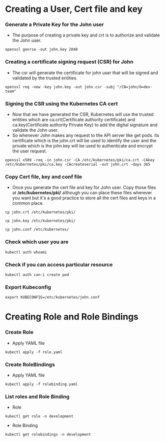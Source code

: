 # Creating a User, Cert file and key

### Generate a Private Key for the John user
- The purpose of creating a private key and crt is to authorize and validate the John user.
```
openssl genrsa -out john.key 2048
```
###  Creating a certificate signing request (CSR) for John
- The csr will generate the certificate for john user that will be signed and validated by the trusted entities.
```
openssl req -new -key john.key -out john.csr -subj "/CN=john/O=dev-team"
```
### Signing the CSR using the Kubernetes CA cert
- Now that we have generated the CSR, Kubernetes will use the trusted entities which are ca.crt(Certificate authority certificate) and ca.key(Certificate authority Private Key) to add the digital signature and validate the John user.
- So whenever John makes any request to the API server like get pods. its certificate which is the john.crt will be used to identify the user and the private which is the john.key will be used to authenticate and encrypt the user request.
```
openssl x509 -req -in john.csr -CA /etc/kubernetes/pki/ca.crt -CAkey /etc/kubernetes/pki/ca.key -CAcreateserial -out john.crt -days 365
```
### Copy Cert file, key and conf file
- Once you generate the cert file and key for John user. Copy those files at **/etc/kubernetes/pki/** although you can place these files wherever you want but it's a good practice to store all the cert files and keys in a common place.
```
cp john.crt /etc/kubernetes/pki/
```
```
cp john.key /etc/kubernetes/pki/
```
```
cp john.conf /etc/kubernetes/
```
### Check which user you are
```
kubectl auth whoami
```
### Check if you can access particular resource
```
kubectl auth can-i create pod
```
### Export Kubeconfig
```
export KUBECONFIG=/etc/kubernetes/john.conf
```

# Creating Role and Role Bindings

### Create Role
- Apply YAML file
```
kubectl apply -f role.yaml
```
### Create RoleBindings
- Apply YAML file
```
kubectl apply -f rolebinding.yaml
```
### List roles and Role Binding
- Role
```
kubectl get role -n development
```
- Role Binding
```
kubectl get rolebindings -n development
```
